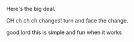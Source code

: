 <p>
Here's the big deal.

CH ch ch ch changes! turn and face the change.

good lord this is simple and fun when it works
</p>
